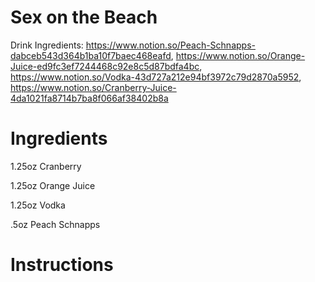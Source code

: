 # Sex on the Beach

Drink Ingredients: https://www.notion.so/Peach-Schnapps-dabceb543d364b1ba10f7baec468eafd, https://www.notion.so/Orange-Juice-ed9fc3ef7244468c92e8c5d87bdfa4bc, https://www.notion.so/Vodka-43d727a212e94bf3972c79d2870a5952, https://www.notion.so/Cranberry-Juice-4da1021fa8714b7ba8f066af38402b8a

# Ingredients

1.25oz Cranberry

1.25oz Orange Juice

1.25oz Vodka

.5oz Peach Schnapps

# Instructions